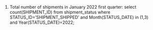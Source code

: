 1. Total number of shipments in January 2022 first quarter: 
select count(SHIPMENT_ID) from shipment_status where STATUS_ID=’SHIPMENT_SHIPPED’ and Month(STATUS_DATE) in (1,3) and Year(STATUS_DATE)=2022;
